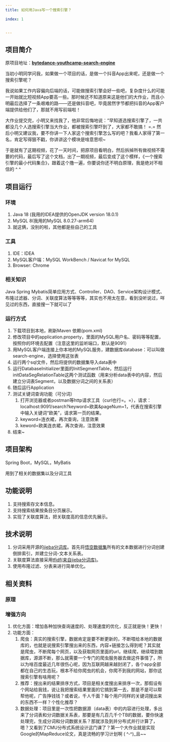 ```yaml
---
title: 如何用Java写一个搜索引擎？

index: 1


---
```




## 项目简介

原项目地址：**[bytedance-youthcamp-search-engine](https://github.com/optimjie/bytedance-youthcamp-search-engine)**

当初小明同学问我，如果做一个项目的话，是做一个抖音App出来呢，还是做一个搜索引擎呢？

我说如果工作内容偏向后端的话，可能做搜索引擎会好一些吧，复杂度什么的可能一开始就比短视频App要高一些。那时候还不知道原来这是他们的大作业，而且小明最后选择了一条艰难的路——还是做抖音吧，毕竟居然字节都把抖音的App客户端提供给他们了，那就不用写前端啦！

大作业提交完，小明又来找我了，他非常后悔地说：“早知道选搜索引擎了，一共都没几个人选搜索引擎当大作业，都被搜索引擎吓到了，大家都不敢搞！ =.=  然后小明又建议我，要不你讲一下人家这个搜索引擎怎么写的吧？我看人家得了第一名，肯定写得狠不戳，你讲讲这个模块是啥意思呗~

于是就有了这期视频，花了一天时间，把原项目看明白，然后拆掉所有做视频不需要的代码，最后写了这个文档，出了一期视频，最后变成了这个模样，《一个搜索引擎的最小代码集合》，跟着这个撸一遍，你要说你还不明白原理，我是绝对不相信的  ^ ^

## 项目运行 

### 环境

1. Java 18 (我用的IDEA提供的OpenJDK version 18.0.1)
2. MySQL 8(我用的MySQL 8.0.27-arm64)
3. 就这俩，没别的啦，其他都是些自己的工具

### 工具

1. IDE：IDEA
2. MySQL客户端：MySQL WorkBench / Navicat for MySQL
3. Browser: Chrome

### 相关知识

Java Spring Mybatis简单应用方式、Controller、DAO、Service架构设计模式、布隆过滤器、分词、关联度算法等等等等，其实也不用太在意，看到没听说过，咩见过的东西，直接搜一下就可以了

### 运行方式

1. 下载项目到本地，刷新Maven 依赖(pom.xml)
2. 修改项目中的application.property，里面的MySQL用户名、密码等等配置，按照你的环境去配置（注意这里的监听端口，默认是9091）
3. 用MySQL客户端连接上你本地的MySQL服务，建数据库database：可以叫做search-engine，选择使用这张表
4. 运行两个sql文件，然后将提供的数据集导入data表中
5. 运行DatabaseInitializer里面的InitSegmentTable，然后运行initDataSegRelationTable这两个测试函数（用来分析data表中的内容，然后建立分词表Segment，以及数据分词之间的关系表）
6. 随后运行Application
7. 测试关键词查询功能（可分词）
   1. 打开浏览器或者postman等http请求工具（curl也行=。=），请求：localhost:9091/search?keyword=欧美&pageNum=1，代表在搜索引擎中输入关键词“欧美”，请求第一页的结果。
   2. keyword=连衣裙，再次查询，注意效果
   3. keword=欧美连衣裙，再次查询，注意效果
8. 结束~

## 项目架构

Spring Boot，MySQL，MyBatis

用到了相关的数据集以及分词工具

## 功能说明

1. 支持搜索存文本信息。
3. 支持搜索结果按条目分页展示。
4. 实现了关联度算法，把关联度高的信息优先展示。

## 技术说明

1. 分词采用开源的[jieba分词库](https://github.com/huaban/jieba-analysis)。首先将[悟空数据集](https://wukong-dataset.github.io/wukong-dataset/download.html)所有的文本数据进行分词创建倒排索引，并建立分词-文本关系表。
2. 关联度算法直接采用[tfidf(来自jieba分词库)](https://zh.m.wikipedia.org/zh-cn/Tf-idf)。
3. 使用布隆过滤、分表来进行简单优化。

## 相关资料

### 原理



### 增强方向

1. 优化方面：增加各种加快查询速度的、处理速度的优化，反正就是快！更快！
2. 功能方面：
   1. 爬虫：真实的搜索引擎，数据肯定是要不断更新的，不断喂给本地的数据库的，也就是说搜索引擎搜出来的东西，内容+链接怎么得到呢？其实就是爬虫，不断爬每个网页，以及获取网页里面的url，继续爬，继续喂到数据库，源源不断，那么就需要一个专门的爬虫服务器去做这件事情了，所以为啥百度最近几年很伤心呢，因为互联网越来越封闭了，各个app全部都在自己的生态玩，根本不给你爬虫的机会，你爬不到我的网站，那你这搜索引擎有啥用呢？
   2. 推荐：搜出来的结果排序方式，项目是相关度搜出来排序一次，那假设有个网站给我钱，说让我把搜索结果里面的它搞到第一去，那是不是可以帮帮他呢，广告挣钱钱？或者说，千人千面？每个用户同样的关键词搜出来的东西不一样？个性化推荐？
   3. 数据处理：项目里是一次性把数据源（data表）中的内容进行处理，多出来了分词表和分词数据关系表，那要是有几百几千个TB的数据，要你快速处理完，生成分词和分词数据关系？那就涉及到并分布式并行计算了，嗯？又看到了CMU分布式系统设计这门课了？第一个大作业就是实现Google的MapReduce论文，真是流畅的学习计划啊 ( ^‐^)_且~~